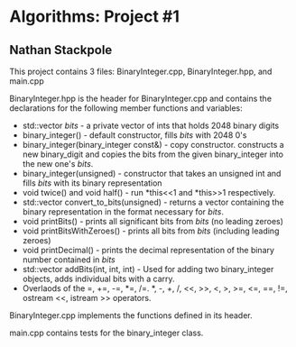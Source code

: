 # Algorithms: Project #1
## Nathan Stackpole

This project contains 3 files: BinaryInteger.cpp, BinaryInteger.hpp, and main.cpp

BinaryInteger.hpp is the header for BinaryInteger.cpp and contains the declarations
for the following member functions and variables:

* std::vector<int> _bits_ - a private vector of ints that holds 2048 binary digits
* binary_integer() - default constructor, fills _bits_ with 2048 0's
* binary_integer(binary_integer const&) - copy constructor. constructs a new binary_digit and copies the bits from the given binary_integer into the new one's _bits_.
* binary_integer(unsigned) - constructor that takes an unsigned int and fills _bits_ with its binary representation
* void twice() and void half() - run *this<<1 and *this>>1 respectively.
* std::vector<int> convert_to_bits(unsigned) - returns a vector containing the binary representation in the format necessary for _bits_.
* void printBits() - prints all significant bits from _bits_ (no leading zeroes)
* void printBitsWithZeroes() - prints all bits from _bits_ (including leading zeroes)
* void printDecimal() - prints the decimal representation of the binary number contained in _bits_
* std::vector<int> addBits(int, int, int) - Used for adding two binary_integer objects, adds individual bits with a carry.
* Overlaods of the =, +=, -=, *=, /=. *, -, +, /, <<, >>, <, >, >=, <=, ==, !=, ostream <<, istream >> operators.

BinaryInteger.cpp implements the functions defined in its header.

main.cpp contains tests for the binary_integer class.